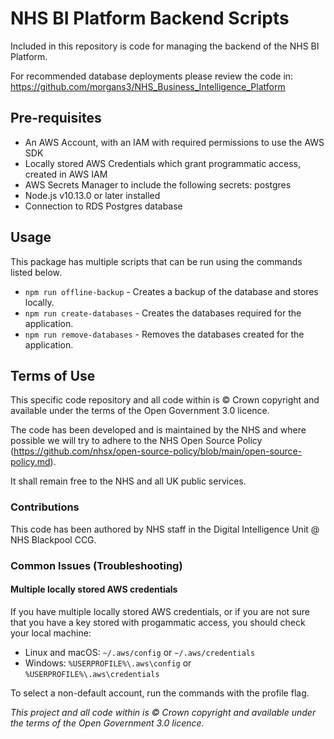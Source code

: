 # NHS BI Platform Backend Scripts

Included in this repository is code for managing the backend of the NHS BI Platform.

For recommended database deployments please review the code in: <https://github.com/morgans3/NHS_Business_Intelligence_Platform>

## Pre-requisites

- An AWS Account, with an IAM with required permissions to use the AWS SDK
- Locally stored AWS Credentials which grant programmatic access, created in AWS IAM
- AWS Secrets Manager to include the following secrets: postgres
- Node.js v10.13.0 or later installed
- Connection to RDS Postgres database

## Usage

This package has multiple scripts that can be run using the commands listed below.

- `npm run offline-backup` - Creates a backup of the database and stores locally.
- `npm run create-databases` - Creates the databases required for the application.
- `npm run remove-databases` - Removes the databases created for the application.

## Terms of Use

This specific code repository and all code within is © Crown copyright and available under the terms of the Open Government 3.0 licence.

The code has been developed and is maintained by the NHS and where possible we will try to adhere to the NHS Open Source Policy (<https://github.com/nhsx/open-source-policy/blob/main/open-source-policy.md>).

It shall remain free to the NHS and all UK public services.

### Contributions

This code has been authored by NHS staff in the Digital Intelligence Unit @ NHS Blackpool CCG.

### Common Issues (Troubleshooting)

#### Multiple locally stored AWS credentials

If you have multiple locally stored AWS credentials, or if you are not sure that you have a key stored with progammatic access, you should check your local machine:

- Linux and macOS: `~/.aws/config` or `~/.aws/credentials`
- Windows: `%USERPROFILE%\.aws\config` or `%USERPROFILE%\.aws\credentials`

To select a non-default account, run the commands with the profile flag.

_This project and all code within is © Crown copyright and available under the terms of the Open Government 3.0 licence._

